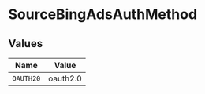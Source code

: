 # SourceBingAdsAuthMethod


## Values

| Name      | Value     |
| --------- | --------- |
| `OAUTH20` | oauth2.0  |